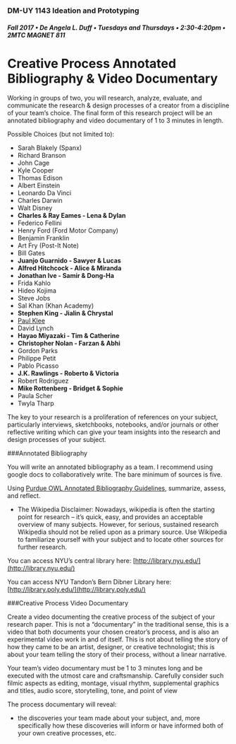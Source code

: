 ### DM-UY 1143 Ideation and Prototyping
##### Fall 2017 • De Angela L. Duff • Tuesdays and Thursdays • 2:30-4:20pm • 2MTC MAGNET 811

# Creative Process Annotated Bibliography & Video Documentary


Working in groups of two, you will research, analyze, evaluate, and communicate the research &amp; design processes of a creator from a discipline of your team’s choice. The final form of this research project will be an annotated bibliography and video documentary of 1 to 3 minutes in length.

Possible Choices (but not limited to):

*   Sarah Blakely (Spanx)
*   Richard Branson
*   John Cage
*   Kyle Cooper
*   Thomas Edison
*   Albert Einstein
*   Leonardo Da Vinci
*   Charles Darwin
*   Walt Disney
*   **Charles &amp; Ray Eames - Lena &amp; Dylan**
*   Federico Fellini
*   Henry Ford (Ford Motor Company)
*   Benjamin Franklin
*   Art Fry (Post-It Note)
*   Bill Gates
*   **Juanjo Guarnido - Sawyer &amp; Lucas**
*   **Alfred Hitchcock - Alice & Miranda**
*   **Jonathan Ive - Samir & Dong-Ha**
*   Frida Kahlo
*   Hideo Kojima
*   Steve Jobs
*   Sal Khan (Khan Academy)
*   **Stephen King - Jialin &amp; Chrystal**
*   [Paul Klee](http://www.openculture.com/2016/03/3900-pages-of-paul-klees-personal-notebooks-are-now-online.html)
*   David Lynch
*   **Hayao Miyazaki - Tim &amp; Catherine**
*   **Christopher Nolan - Farzan & Abhi**
*   Gordon Parks
*   Philippe Petit
*   Pablo Picasso
*   **J.K. Rawlings - Roberto & Victoria**
*   Robert Rodriguez
*   **Mike Rottenberg - Bridget & Sophie**
*   Paula Scher
*   Twyla Tharp

The key to your research is a proliferation of references on your subject, particularly interviews, sketchbooks, notebooks, and/or journals or other reflective writing which can give your team insights into the research and design processes of your subject.

###Annotated Bibliography

You will write an annotated bibliography as a team. I recommend using google docs to collaboratively write. The bare minimum of sources is five.

Using [Purdue OWL Annotated Bibliography Guidelines](https://owl.english.purdue.edu/owl/resource/614/01/), summarize, assess, and reflect.

* The Wikipedia Disclaimer: Nowadays, wikipedia is often the starting point for research – it’s quick, easy, and provides an acceptable overview of many subjects. However, for serious, sustained research Wikipedia should not be relied upon as a primary source. Use Wikipedia to familiarize yourself with your subject and to locate other sources for further research.

You can access NYU’s central library here: [http://library.nyu.edu/](http://library.nyu.edu/)

You can access NYU Tandon’s Bern Dibner Library here: [http://library.poly.edu/](http://library.poly.edu/)

###Creative Process Video Documentary

Create a video documenting the creative process of the subject of your research paper. This is not a “documentary” in the traditional sense, this is a video that both documents your chosen creator’s process, and is also an experimental video work in and of itself. This is not about telling the story of how they came to be an artist, designer, or creative technologist; this is about your team telling the story of their process, without a linear narrative.

Your team’s video documentary must be 1 to 3 minutes long and be executed with the utmost care and craftsmanship. Carefully consider such filmic aspects as editing, montage, visual rhythm, supplemental graphics and titles, audio score, storytelling, tone, and point of view

The process documentary will reveal:

*   the discoveries your team made about your subject, and, more specifically how these discoveries will inform or have informed both of your own creative processes, etc.